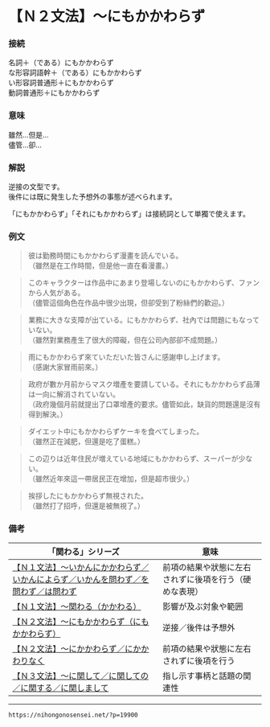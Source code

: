 # 【Ｎ２文法】～にもかかわらず

### 接続

名詞＋（である）にもかかわらず  
な形容詞語幹＋（である）にもかかわらず  
い形容詞普通形＋にもかかわらず  
動詞普通形＋にもかかわらず  


### 意味

雖然…但是…  
儘管…卻…  


### 解説

逆接の文型です。  
後件には既に発生した予想外の事態が述べられます。

「にもかかわらず」「それにもかかわらず」は接続詞として単獨で使えます。  


### 例文

>彼は勤務時間にもかかわらず漫畫を読んでいる。  
（雖然是在工作時間，但是他一直在看漫畫。）  

>このキャラクターは作品中にあまり登場しないのにもかかわらず、ファンから人気がある。  
（儘管這個角色在作品中很少出現，但卻受到了粉絲們的歡迎。）  

>業務に大きな支障が出ている。にもかかわらず、社內では問題にもなっていない。  
（雖然對業務產生了很大的障礙，但在公司內部卻不成問題。）  

>雨にもかかわらず來ていただいた皆さんに感謝申し上げます。  
（感謝大家冒雨前來。）  

>政府が數か月前からマスク増產を要請している。それにもかかわらず品薄は一向に解消されていない。  
（政府幾個月前就提出了口罩增產的要求。儘管如此，缺貨的問題還是沒有得到解決。）  

>ダイエット中にもかかわらずケーキを食べてしまった。  
（雖然正在減肥，但還是吃了蛋糕。）  

>この辺りは近年住民が増えている地域にもかかわらず、スーパーが少ない。  
（雖然近年來這一帶居民正在增加，但是超市很少。）  

>挨拶したにもかかわらず無視された。  
（雖然打了招呼，但還是被無視了。）


### 備考

| 「関わる」シリーズ                                                                                                          | 意味                                                   |
| --------------------------------------------------------------------------------------------------------------------------- | ------------------------------------------------------ |
| [【Ｎ１文法】～いかんにかかわらず／いかんによらず／いかんを問わず／を問わず／は問わず](https://nihongonosensei.net/?p=5972) | 前項の結果や狀態に左右されずに後項を行う（硬めな表現） |
| [【Ｎ１文法】～関わる（かかわる）](https://nihongonosensei.net/?p=9447)                                                     | 影響が及ぶ対象や範囲                                   |
| [【Ｎ２文法】～にもかかわらず（にもかかわらず）](https://nihongonosensei.net/?p=19900)                                      | 逆接／後件は予想外                                     |
| [【Ｎ２文法】～にかかわらず／にかかわりなく](https://nihongonosensei.net/?p=19898)|前項の結果や狀態に左右されずに後項を行う|
| [【Ｎ３文法】～に関して／に関しての／に関する／に関しまして](https://nihongonosensei.net/?p=18807)|指し示す事柄と話題の関連性|

---
`https://nihongonosensei.net/?p=19900`